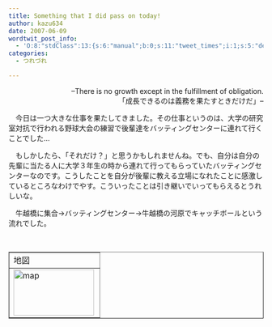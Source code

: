 ```yaml
---
title: Something that I did pass on today!
author: kazu634
date: 2007-06-09
wordtwit_post_info:
  - 'O:8:"stdClass":13:{s:6:"manual";b:0;s:11:"tweet_times";i:1;s:5:"delay";i:0;s:7:"enabled";i:1;s:10:"separation";s:2:"60";s:7:"version";s:3:"3.7";s:14:"tweet_template";b:0;s:6:"status";i:2;s:6:"result";a:0:{}s:13:"tweet_counter";i:2;s:13:"tweet_log_ids";a:1:{i:0;i:2981;}s:9:"hash_tags";a:0:{}s:8:"accounts";a:1:{i:0;s:7:"kazu634";}}'
categories:
  - つれづれ

---
```

<div class="section">
<p>
<div align="right">
      &#8211;There is no growth except in the fulfillment of obligation.<br />「成長できるのは義務を果たすときだけだ」&#8211;
</div>
</p>
  
<p>
    　今日は一つ大きな仕事を果たしてきました。その仕事というのは、大学の研究室対抗で行われる野球大会の練習で後輩達をバッティングセンターに連れて行くことでした…
</p>
  
<p>
    　もしかしたら、「それだけ？」と思うかもしれませんね。でも、自分は自分の先輩に当たる人に大学３年生の時から連れて行ってもらっていたバッティングセンターなのです。こうしたことを自分が後輩に教える立場になれたことに感激しているところなわけでやす。こういったことは引き継いでいってもらえるとうれしいな。
</p>
  
<p>
    　牛越橋に集合→バッティングセンター→牛越橋の河原でキャッチボールという流れでした。
</p>
  
<p>
<center>
<br /> 
      
<table cellspacing="0" cellpadding="2" border="1">
<tr valign="top">
<td>
            地図
</td>
</tr>
        
<tr valign="top">
<td>
<a href="http://maps.google.co.jp/maps?f=q&hl=ja&q=http://route.alpslab.jp/get.rb%3Fid%3D9586b5dba7912df7d08e64e96fe8ce62%26type%3Dkml" onclick="__gaTracker('send', 'event', 'outbound-article', 'http://maps.google.co.jp/maps?f=q&hl=ja&q=http://route.alpslab.jp/get.rb%3Fid%3D9586b5dba7912df7d08e64e96fe8ce62%26type%3Dkml', '');" target="_blank"><img width="159" align="left" alt="map" src="http://image.blog.livedoor.jp/simoom634/imgs/f/d/fd018c2b-s.jpg" class="pict" height="91" border="0" /></a>
</td>
</tr>
</table>
      
<p>
</center> </div>
